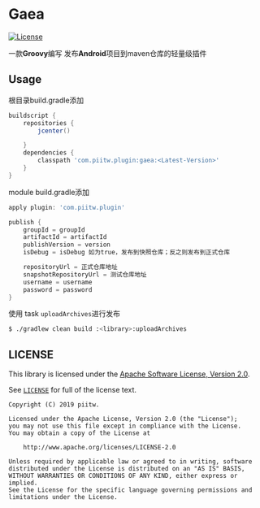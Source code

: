 # Gaea

[ ![License](http://img.shields.io/badge/License-Apache%202.0-blue.svg?style=flat-square)](http://www.apache.org/licenses/LICENSE-2.0)

一款**Groovy**编写 发布**Android**项目到maven仓库的轻量级插件

## Usage

根目录build.gradle添加

``` groovy
buildscript {
    repositories {
        jcenter()

    }
    dependencies {
        classpath 'com.piitw.plugin:gaea:<Latest-Version>'
    }
}
```

module build.gradle添加

``` groovy
apply plugin: 'com.piitw.plugin'

publish {
    groupId = groupId
    artifactId = artifactId
    publishVersion = version
    isDebug = isDebug 如为true，发布到快照仓库；反之则发布到正式仓库

    repositoryUrl = 正式仓库地址
    snapshotRepositoryUrl = 测试仓库地址
    username = username
    password = password
}
```
使用 task `uploadArchives`进行发布

```bash
$ ./gradlew clean build :<library>:uploadArchives
```


## LICENSE

This library is licensed under the [Apache Software License, Version 2.0](http://www.apache.org/licenses/LICENSE-2.0).

See [`LICENSE`](LICENSE) for full of the license text.

    Copyright (C) 2019 piitw.

    Licensed under the Apache License, Version 2.0 (the "License");
    you may not use this file except in compliance with the License.
    You may obtain a copy of the License at

        http://www.apache.org/licenses/LICENSE-2.0

    Unless required by applicable law or agreed to in writing, software
    distributed under the License is distributed on an "AS IS" BASIS,
    WITHOUT WARRANTIES OR CONDITIONS OF ANY KIND, either express or implied.
    See the License for the specific language governing permissions and
    limitations under the License.